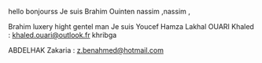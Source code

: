 hello
bonjourss
Je suis Brahim Ouinten
nassim
,nassim ,

Brahim luxery hight gentel man
Je suis Youcef
Hamza Lakhal 
OUARI Khaled : khaled.ouari@outlook.fr
khribga


ABDELHAK Zakaria : z.benahmed@hotmail.com




